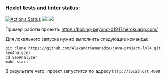 ### Hexlet tests and linter status:
[![Actions Status](https://github.com/AlexandrKananadze/java-project-lvl4/workflows/hexlet-check/badge.svg)](https://github.com/AlexandrKananadze/java-project-lvl4/actions)
<a href="https://codeclimate.com/github/AlexandrKananadze/java-project-lvl4/maintainability"><img src="https://api.codeclimate.com/v1/badges/81b42f966a134e2c8f0e/maintainability" /></a>
<a href="https://codeclimate.com/github/AlexandrKananadze/java-project-lvl4/test_coverage"><img src="https://api.codeclimate.com/v1/badges/81b42f966a134e2c8f0e/test_coverage" /></a>

Пример работы проекта: https://boiling-beyond-01917.herokuapp.com/

Для локального запуска нужно выполнить следующие команды:
```
git clone https://github.com/AlexandrKananadze/java-project-lvl4.git SeoAnalyzer
cd SeoAnalyzer
make start
```
В результате чего, проект запустится по адресу `http://localhost:4000`

